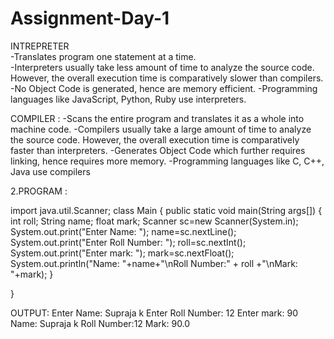 # Assignment-Day-1

INTREPRETER                                                          
-Translates program one statement at a time.               
-Interpreters usually take less amount of time to analyze the source code. However, the overall execution time is comparatively slower than compilers.
-No Object Code is generated, hence are memory efficient.
-Programming languages like JavaScript, Python, Ruby use interpreters.

COMPILER :
-Scans the entire program and translates it as a whole into machine code.
-Compilers usually take a large amount of time to analyze the source code. However, the overall execution time is comparatively faster than interpreters.
-Generates Object Code which further requires linking, hence requires more memory.
-Programming languages like C, C++, Java use compilers

2.PROGRAM :

import java.util.Scanner;
class Main
{
      public static void main(String args[])
      {
          int roll;
          String name;
          float mark;
          Scanner sc=new Scanner(System.in);
          System.out.print("Enter Name: ");
          name=sc.nextLine();
          System.out.print("Enter Roll Number: ");
          roll=sc.nextInt();
          System.out.print("Enter mark: ");
          mark=sc.nextFloat();
          System.out.println("Name: "+name+"\nRoll Number:" + roll +"\nMark: "+mark);
      }
          
}

OUTPUT:
Enter Name: Supraja k
Enter Roll Number: 12
Enter mark: 90
Name: Supraja k
Roll Number:12
Mark: 90.0
